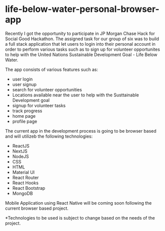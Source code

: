 # life-below-water-personal-browser-app

Recently I got the opportunity to participate in JP Morgan Chase Hack for Social Good Hackathon. The assigned task for our group of six was to build a full stack application that let users to login into their personal account in order to perform various tasks such as to sign up for volunteer opportunites to help with the United Nations Sustainable Development Goal - Life Below Water.

The app consists of various features such as: 
- user login
- user signup
- search for volunteer opportunities
- Locations available near the user to help with the Susttainable Development goal
- signup for volunteer tasks
- track progress
- home page
- profile page

The current app in the development process is going to be browser based and will utilizeb the following technologies:
- ReactJS
- NextJS
- NodeJS
- CSS
- HTML
- Material UI
- React Router
- React Hooks
- React Bootstrap
- MongoDB

Mobile Application using React Native will be coming soon following the current browser based project.
<p>
*Technologies to be used is subject to change based on the needs of the project.
</p>

